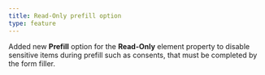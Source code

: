 ```yaml
---
title: Read-Only prefill option
type: feature
---
```


Added new **Prefill** option for the **Read-Only** element property to disable sensitive items during prefill such as consents, that must be completed by the form filler.